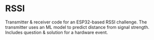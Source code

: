 # RSSI
Transmitter & receiver code for an ESP32-based RSSI challenge. The transmitter uses an ML model to predict distance from signal strength. Includes question & solution for a hardware event.
